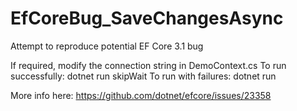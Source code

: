 # EfCoreBug_SaveChangesAsync
Attempt to reproduce potential EF Core 3.1 bug

If required, modify the connection string in DemoContext.cs
To run successfully: dotnet run skipWait
To run with failures: dotnet run

More info here:  https://github.com/dotnet/efcore/issues/23358
